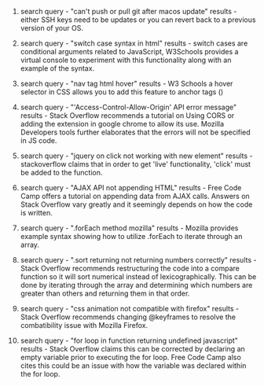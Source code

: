1.  search query - "can't push or pull git after macos update"
    results - either SSH keys need to be updates or you can revert back to a previous version of your OS.

2.  search query - "switch case syntax in html"
    results - switch cases are conditional arguments related to JavaScript, W3Schools provides a virtual console to experiment with this functionality along with an example of the syntax.

3.  search query - "nav tag html hover"
    results - W3 Schools a hover selector in CSS allows you to add this feature to anchor tags (<a>)

4.  search query - "'Access-Control-Allow-Origin' API error message"
    results - Stack Overflow recommends a tutorial on Using CORS or adding the extension in google chrome to allow its use.  Mozilla Developers tools further elaborates that the errors will not be specified in JS code.

5.  search query - "jquery on click not working with new element"
    results - stackoverflow claims that in order to get 'live' functionality, 'click' must be added to the function.  

6. search query - "AJAX API not appending HTML"
    results - Free Code Camp offers a tutorial on appending data from AJAX calls.  Answers on Stack Overflow vary greatly and it seemingly depends on how the code is written.

7.  search query - ".forEach method mozilla"
    results - Mozilla provides example syntax showing how to utilize .forEach to iterate through an array.

8.  search query - ".sort returning not returning numbers correctly"
    results - Stack Overflow recommends restructuring the code into a compare function so it will sort numerical instead of lexicographically.  This can be done by iterating through the array and determining which numbers are greater than others and returning them in that order.

9.  search query - "css animation not compatible with firefox"
    results - Stack Overflow recommends changing @keyframes to resolve the combatibility issue with Mozilla Firefox.

10. search query - "for loop in function returning undefined javascript"
    results - Stack Overflow claims this can be corrected by declaring an empty variable prior to executing the for loop.  Free Code Camp also cites this could be an issue with how the variable was declared within the for loop.